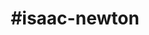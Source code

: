 ---
title: "#isaac-newton"
hashtag: "isaac-newton"
tags:
  - Mathematician
  - Physicist
  - Scientist
  - Age of Enlightenment
  - Human Being
---